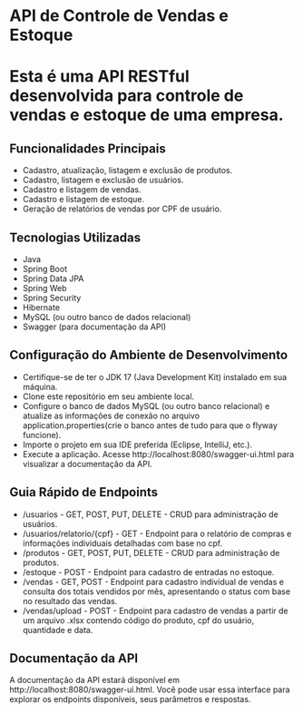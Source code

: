 # API de Controle de Vendas e Estoque
# Esta é uma API RESTful desenvolvida para controle de vendas e estoque de uma empresa.

## Funcionalidades Principais
- Cadastro, atualização, listagem e exclusão de produtos.
- Cadastro, listagem e exclusão de usuários.
- Cadastro e listagem de vendas.
- Cadastro e listagem de estoque.
- Geração de relatórios de vendas por CPF de usuário.

## Tecnologias Utilizadas
- Java
- Spring Boot
- Spring Data JPA
- Spring Web
- Spring Security
- Hibernate
- MySQL (ou outro banco de dados relacional)
- Swagger (para documentação da API)

## Configuração do Ambiente de Desenvolvimento
- Certifique-se de ter o JDK 17 (Java Development Kit) instalado em sua máquina.
- Clone este repositório em seu ambiente local.
- Configure o banco de dados MySQL (ou outro banco relacional) e atualize as informações de conexão no arquivo application.properties(crie o banco antes de tudo para que o flyway funcione).
- Importe o projeto em sua IDE preferida (Eclipse, IntelliJ, etc.).
- Execute a aplicação. Acesse http://localhost:8080/swagger-ui.html para visualizar a documentação da API.

## Guia Rápido de Endpoints
- /usuarios - GET, POST, PUT, DELETE - CRUD para administração de usuários.
- /usuarios/relatorio/{cpf} - GET - Endpoint para o relatório de compras e informações individuais detalhadas com base no cpf. 
- /produtos - GET, POST, PUT, DELETE - CRUD para administração de produtos.
- /estoque  - POST - Endpoint para cadastro de entradas no estoque.
- /vendas   - GET, POST - Endpoint para cadastro individual de vendas e consulta dos totais vendidos por mês, apresentando o status com base no resultado das vendas.
- /vendas/upload - POST - Endpoint para cadastro de vendas a partir de um arquivo .xlsx contendo código do produto, cpf do usuário, quantidade e data.

## Documentação da API
A documentação da API estará disponível em http://localhost:8080/swagger-ui.html. Você pode usar essa interface para explorar os endpoints disponíveis, seus parâmetros e respostas.
